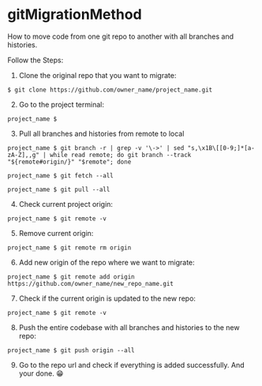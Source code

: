 # gitMigrationMethod
How to move code from one git repo to another with all branches and histories.

Follow the Steps:

1. Clone the original repo that you want to migrate: 

```
$ git clone https://github.com/owner_name/project_name.git
```
2. Go to the project terminal:

```
project_name $ 
```
3. Pull all branches and histories from remote to local

```
project_name $ git branch -r | grep -v '\->' | sed "s,\x1B\[[0-9;]*[a-zA-Z],,g" | while read remote; do git branch --track "${remote#origin/}" "$remote"; done
```

```
project_name $ git fetch --all
```

```
project_name $ git pull --all
```

4. Check current project origin:

```
project_name $ git remote -v
```

5. Remove current origin:

```
project_name $ git remote rm origin
```

6. Add new origin of the repo where we want to migrate:

```
project_name $ git remote add origin https://github.com/owner_name/new_repo_name.git
```
7. Check if the current origin is updated to the new repo:

```
project_name $ git remote -v
```

8. Push the entire codebase with all branches and histories to the new repo:

```
project_name $ git push origin --all
```

9. Go to the repo url and check if everything is added successfully. And your done. 😁
